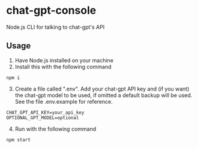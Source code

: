 # chat-gpt-console
Node.js CLI for talking to chat-gpt's API

## Usage

1. Have Node.js installed on your machine
2. Install this with the following command
```console
npm i
```

3. Create a file called ".env". Add your chat-gpt API key and (if you want) the chat-gpt model to be used, if omitted a default backup will be used. See the file .env.example for reference.

```console
CHAT_GPT_API_KEY=your_api_key
OPTIONAL_GPT_MODEL=optional
```

4. Run with the following command

```console
npm start
```
